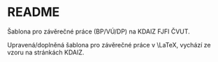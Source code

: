 # README

Šablona pro závěrečné práce (BP/VÚ/DP) na KDAIZ FJFI ČVUT.

Upravená/doplněná šablona pro závěrečné práce v \LaTeX, vychází ze vzoru na stránkách KDAIZ.